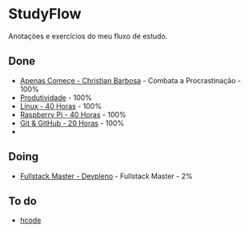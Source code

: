 # StudyFlow
Anotações e exercícios do meu fluxo de estudo.

## Done
- [Apenas Começe - Christian Barbosa](https://apenascomece.com.br/pag-vendas/) - Combata a Procrastinação - 100%
- [Produtividade](https://alura.com.br/) - 100%
- [Linux - 40 Horas](https://cursoemvideo.com/) - 100%
- [Raspberry Pi - 40 Horas](https://cursoemvideo.com/) - 100%
- [Git & GitHub - 20 Horas](https://cursoemvideo.com/) - 100%
- 

## Doing
-  [Fullstack Master - Devpleno](fsm/README.md) - Fullstack Master - 2%

## To do
- [hcode](hcode-/README.md)
